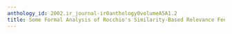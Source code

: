 ```yaml
---
anthology_id: 2002.ir_journal-ir0anthology0volumeA5A1.2
title: Some Formal Analysis of Rocchio's Similarity-Based Relevance Feedback Algorithm
---
```

